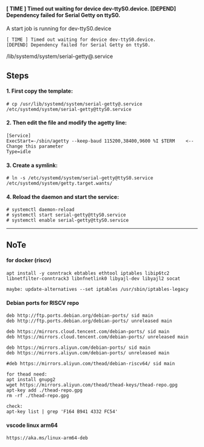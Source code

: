 #### [ TIME ] Timed out waiting for device dev-ttyS0.device. [DEPEND] Dependency failed for Serial Getty on ttyS0.

A start job is running for dev-ttyS0.device

```
[ TIME ] Timed out waiting for device dev-ttyS0.device.
[DEPEND] Dependency failed for Serial Getty on ttyS0.
```

/lib/systemd/system/serial-getty@.service

## Steps

#### 1. First copy the template:

```
# cp /usr/lib/systemd/system/serial-getty@.service /etc/systemd/system/serial-getty@ttyS0.service
```

#### 2. Then edit the file and modify the agetty line:

```
[Service]
ExecStart=-/sbin/agetty --keep-baud 115200,38400,9600 %I $TERM    <-- Change this parameter
Type=idle
```

#### 3. Create a symlink:

```
# ln -s /etc/systemd/system/serial-getty@ttyS0.service /etc/systemd/system/getty.target.wants/
```

#### 4. Reload the daemon and start the service:

```
# systemctl daemon-reload
# systemctl start serial-getty@ttyS0.service
# systemctl enable serial-getty@ttyS0.service
```

----

## NoTe

#### for docker (riscv)

```
apt install -y conntrack ebtables ethtool iptables libip6tc2 libnetfilter-conntrack3 libnfnetlink0 libyajl-dev libyajl2 socat

maybe: update-alternatives --set iptables /usr/sbin/iptables-legacy
```

#### Debian ports for RISCV repo

```
deb http://ftp.ports.debian.org/debian-ports/ sid main
deb http://ftp.ports.debian.org/debian-ports/ unreleased main
```

```
deb https://mirrors.cloud.tencent.com/debian-ports/ sid main
deb https://mirrors.cloud.tencent.com/debian-ports/ unreleased main
```

```
deb https://mirrors.aliyun.com/debian-ports/ sid main
deb https://mirrors.aliyun.com/debian-ports/ unreleased main

#deb https://mirrors.aliyun.com/thead/debian-riscv64/ sid main

for thead need:
apt install gnupg2
wget https://mirrors.aliyun.com/thead/thead-keys/thead-repo.gpg
apt-key add ./thead-repo.gpg
rm -rf ./thead-repo.gpg

check:
apt-key list | grep 'F164 B941 4332 FC54'
```

#### vscode linux arm64

```
https://aka.ms/linux-arm64-deb
```
